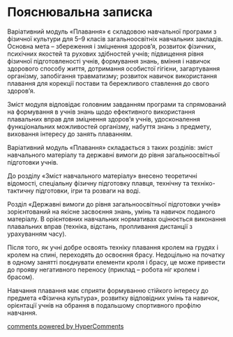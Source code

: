 <div id="hypercomments_widget" class="js-hypercomments-widget invisible"></div>

Пояснювальна записка
=============================

Варіативний модуль «Плавання» є складовою навчальної програми з фізичної культури для 5–9 класів загальноосвітніх навчальних закладів. Основна мета – збереження і зміцнення здоров’я,  розвиток фізичних, психічних якостей та рухових здібностей учнів; підвищення рівня фізичної підготовленості учнів, формування знань, вміння і навичок здорового способу життя, дотримання особистої гігієни, загартування організму, запобігання травматизму; розвиток навичок використання плавання для корекції постави та бережливого ставлення до свого здоров’я. 

Зміст модуля відповідає головним завданням програми та спрямований на формування в учнів знань щодо ефективного використання плавальних вправ для зміцнення здоров’я учнів, удосконалення функціональних можливостей організму, набуття знань з предмету, виховання інтересу до занять плаванням.

Варіативний модуль «Плавання» складається з таких розділів: зміст навчального матеріалу та державні вимоги до рівня загальноосвітньої підготовки учнів.

До розділу «Зміст навчального матеріалу» внесено теоретичні відомості, спеціальну фізичну підготовку плавця, технічну та техніко-тактичну підготовки, ігри та розваги на воді. 

Розділ «Державні вимоги до рівня загальноосвітньої підготовки учнів» зорієнтований на якісне засвоєння знань, умінь та навичок поданого матеріалу. В орієнтовних навчальних нормативах оцінюється виконання плавальних вправ (техніка, відстань, пропливання  дистанції з урахуванням часу).

Після того, як учні добре освоять техніку плавання кролем на грудях і кролем на спині, переходять до освоєння брасу. Недоцільно на початку в одному занятті поєднувати елементи кроля і брасу, це може привести до прояву негативного переносу (приклад – робота ніг кролем і брасом).

Навчання плавання має сприяти формуванню стійкого інтересу до предмета «Фізична культура», розвитку відповідних умінь та навичок, орієнтації учнів на обрання в подальшому спортивного профілю навчання.

<div class="js-hypercomments-container">
    <a href="http://hypercomments.com" class="hc-link" title="comments widget">comments powered by HyperComments</a>
</div>